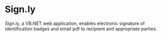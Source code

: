 # Sign.ly
Sign.ly, a VB.NET web application, enables electronic signature of identification badges and email pdf to recipient and appropriate parties.
